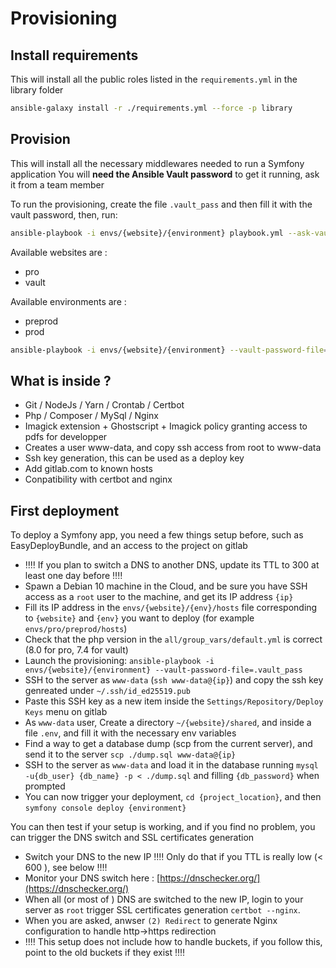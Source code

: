 # Provisioning

## Install requirements

This will install all the public roles listed in the `requirements.yml` in the library folder

```bash
ansible-galaxy install -r ./requirements.yml --force -p library
```

## Provision

This will install all the necessary middlewares needed to run a Symfony application
You will **need the Ansible Vault password** to get it running, ask it from a team member

To run the provisioning, create the file `.vault_pass` and then fill it with the vault password, then, run:

```bash
ansible-playbook -i envs/{website}/{environment} playbook.yml --ask-vault-pass
```

Available websites are :
* pro
* vault

Available environments are :
* preprod
* prod

```bash
ansible-playbook -i envs/{website}/{environment} --vault-password-file=.vault_pass
```

## What is inside ?

* Git / NodeJs / Yarn / Crontab / Certbot
* Php / Composer / MySql / Nginx
* Imagick extension + Ghostscript + Imagick policy granting access to pdfs for developper
* Creates a user www-data, and copy ssh access from root to www-data
* Ssh key generation, this can be used as a deploy key
* Add gitlab.com to known hosts
* Conpatibility with certbot and nginx

## First deployment

To deploy a Symfony app, you need a few things setup before, such as EasyDeployBundle, and an access to the project on gitlab

* ‼️‼️ If you plan to switch a DNS to another DNS, update its TTL to 300 at least one day before ‼️‼️
* Spawn a Debian 10 machine in the Cloud, and be sure you have SSH access as a `root` user to the machine, and get its IP address `{ip}`
* Fill its IP address in the `envs/{website}/{env}/hosts` file corresponding to `{website}` and `{env}` you want to deploy (for example `envs/pro/preprod/hosts`)
* Check that the php version in the `all/group_vars/default.yml` is correct (8.0 for pro, 7.4 for vault)
* Launch the provisioning: `ansible-playbook -i envs/{website}/{environment} --vault-password-file=.vault_pass`
* SSH to the server as `www-data` (`ssh www-data@{ip}`) and copy the ssh key genreated under `~/.ssh/id_ed25519.pub`
* Paste this SSH key as a new item inside the `Settings/Repository/Deploy Keys` menu on gitlab
* As `www-data` user, Create a directory `~/{website}/shared`, and inside a file `.env`, and fill it with the necessary env variables
* Find a way to get a database dump (scp from the current server), and send it to the server `scp ./dump.sql www-data@{ip}`
* SSH to the server as `www-data` and load it in the database running `mysql -u{db_user} {db_name} -p < ./dump.sql` and filling `{db_password}` when prompted
* You can now trigger your deployment, `cd {project_location}`, and then `symfony console deploy {environment}`

You can then test if your setup is working, and if you find no problem, you can trigger the DNS switch and SSL certificates generation

* Switch your DNS to the new IP ‼️‼️ Only do that if you TTL is really low (< 600 ), see below ‼️‼️
* Monitor your DNS switch here : [https://dnschecker.org/](https://dnschecker.org/)
* When all (or most of ) DNS are switched to the new IP, login to your server as `root` trigger SSL certificates generation `certbot --nginx`.
* When you are asked, anwser `(2) Redirect` to generate Nginx configuration to handle http->https redirection
* ‼️‼️ This setup does not include how to handle buckets, if you follow this, point to the old buckets if they exist ‼️‼️